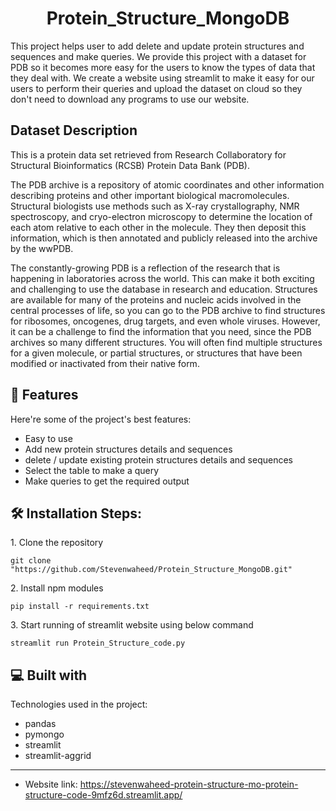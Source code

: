 <h1 align="center" id="title">Protein_Structure_MongoDB</h1>

<p id="description">This project helps user to add delete and update protein structures and sequences and make queries. We provide this project with a dataset for PDB so it becomes more easy for the users to know the types of data that they deal with. We create a website using streamlit to make it easy for our users to perform their queries and upload the dataset on cloud so they don't need to download any programs to use our website.</p>

<h2>Dataset Description</h2>

This is a protein data set retrieved from Research Collaboratory for Structural Bioinformatics (RCSB) Protein Data Bank (PDB).

The PDB archive is a repository of atomic coordinates and other information describing proteins and other important biological macromolecules. Structural biologists use methods such as X-ray crystallography, NMR spectroscopy, and cryo-electron microscopy to determine the location of each atom relative to each other in the molecule. They then deposit this information, which is then annotated and publicly released into the archive by the wwPDB.

The constantly-growing PDB is a reflection of the research that is happening in laboratories across the world. This can make it both exciting and challenging to use the database in research and education. Structures are available for many of the proteins and nucleic acids involved in the central processes of life, so you can go to the PDB archive to find structures for ribosomes, oncogenes, drug targets, and even whole viruses. However, it can be a challenge to find the information that you need, since the PDB archives so many different structures. You will often find multiple structures for a given molecule, or partial structures, or structures that have been modified or inactivated from their native form. 

  
<h2>🧐 Features</h2>

Here're some of the project's best features:

*   Easy to use
*   Add new protein structures details and sequences
*   delete / update existing protein structures details and sequences
*   Select the table to make a query
*   Make queries to get the required output

<h2>🛠️ Installation Steps:</h2>

<p>1. Clone the repository</p>

```
git clone "https://github.com/Stevenwaheed/Protein_Structure_MongoDB.git"
```

<p>2. Install npm modules</p>

```
pip install -r requirements.txt
```

<p>3. Start running of streamlit website using below command</p>

```
streamlit run Protein_Structure_code.py
```

  
  
<h2>💻 Built with</h2>

Technologies used in the project:

*   pandas
*   pymongo
*   streamlit
*   streamlit-aggrid
------------------------------------
- Website link: https://stevenwaheed-protein-structure-mo-protein-structure-code-9mfz6d.streamlit.app/
